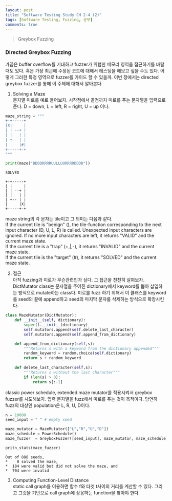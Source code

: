 ```yaml
---
layout: post
title: "Software Testing Study CH 2-4 (2)"
tags: [Software Testing, Fuzzing, 공부]
comments: true
---
```


> Greybox Fuzzing  

### Directed Greybox Fuzzing  
가끔은 buffer overflow를 기대하고 fuzzer가 위험한 메모리 영역을 접근하기를 바랄 때도 있다. 혹은 가장 최근에 수정된 코드에 대해서 테스팅을 해보고 싶을 수도 있다. 어떻게 그러한 특정 영역으로 fuzzer를 가이드 할 수 있을까. 이번 장에서는 directed greybox fuzzer를 통해 이 주제에 대해서 알아본다.  

1. Solving a Maze  
문자열 미로를 예로 들어보자. 시작점에서 끝점까지 미로를 푸는 문자열을 입력으로 준다. D = down, L = left, R = right, U = up 이다.  

~~~python
maze_string = """
+-+-----+
|X|     |
| | --+ |
| |   | |
| +-- | |
|     |#|
+-----+-+
"""
~~~

~~~python
print(maze("DDDDRRRRUULLUURRRRDDDD"))
~~~

~~~
SOLVED

+-+-----+
| |     |
| | --+ |
| |   | |
| +-- | |
|     |X|
+-----+-+
~~~

maze string의 각 문자는 tile이고 그 의미는 다음과 같다.  
If the current tile is "benign" (), the tile-function corresponding to the next input character (D, U, L, R) is called. Unexpected input characters are ignored. If no more input characters are left, it returns "VALID" and the current maze state.  
If the current tile is a "trap" (+,|,-), it returns "INVALID" and the current maze state.  
If the current tile is the "target" (#), it returns "SOLVED" and the current maze state.  

2. 접근  
아직 fuzzing과 미로가 무슨관련인가 싶다. 그 접근을 천천히 살펴보자. DictMutator class는 문자열을 주어진 dictionary에서 keyword를 뽑아 삽입하는 방식으로 mutate하는 class다. 미로를 fuzz 하기 위해서 이 클래스를 keyword를 seed의 끝에 append하고 seed의 마지막 문자를 삭제하는 방식으로 확장시킨다.  

~~~python
class MazeMutator(DictMutator):
    def __init__(self, dictionary):
        super().__init__(dictionary)
        self.mutators.append(self.delete_last_character)
        self.mutators.append(self.append_from_dictionary)

    def append_from_dictionary(self,s):
        """Returns s with a keyword from the dictionary appended"""
        random_keyword = random.choice(self.dictionary)
        return s + random_keyword
    
    def delete_last_character(self,s):
        """Returns s without the last character"""
        if (len(s) > 0):
            return s[:-1]
~~~

classic power schedule, extended maze mutator를 적용시켜서 greybox fuzzer를 시도해보자. 입력 문자열을 fuzz해서 미로를 푸는 것이 목적이다. 당연히 fuzz의 대상인 population은 L, R, U, D이다.  

~~~python
n = 10000
seed_input = " " # empty seed

maze_mutator = MazeMutator(["L","R","U","D"])
maze_schedule = PowerSchedule()
maze_fuzzer  = GreyboxFuzzer([seed_input], maze_mutator, maze_schedule)

pritn_stats(maze_fuzzer)
~~~
~~~
Out of 888 seeds, 
*    0 solved the maze, 
*  184 were valid but did not solve the maze, and 
*  704 were invalid
~~~

3. Computing Function-Level Distance  
static call graph를 이용하면 함수 f와 타겟 t사이의 거리를 계산할 수 있다. 그리고 그것을 기반으로 call graph에 상응하는 function을 찾아야 한다. 